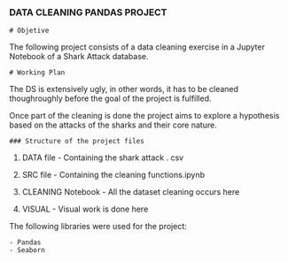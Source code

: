 ### DATA CLEANING PANDAS PROJECT


    # Objetive

The following project consists of a data cleaning exercise in a Jupyter Notebook of a Shark Attack database. 


    # Working Plan

The DS is extensively ugly, in other words, it has to be cleaned thoughroughly before the goal of the project is fulfilled.

Once part of the cleaning is done the project aims to explore a hypothesis based on the attacks of the sharks and their core nature.


    ### Structure of the project files

1) DATA file - Containing the shark attack . csv

2) SRC file - Containing the cleaning functions.ipynb

3) CLEANING Notebook - All the dataset cleaning occurs here

4) VISUAL - Visual work is done here

The following libraries were used for the project:

    - Pandas
    - Seaborn
